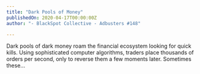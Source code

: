 ```yaml
---
title: "Dark Pools of Money"
publishedOn: 2020-04-17T00:00:00Z
author: "- BlackSpot Collective - Adbusters #148"

---
```


Dark pools of dark money roam the financial ecosystem looking for quick kills. Using sophisticated computer algorithms, traders place thousands of orders per second, only to reverse them a few moments later. Sometimes these...